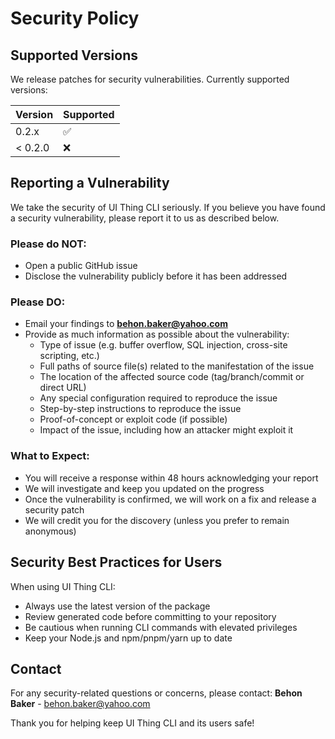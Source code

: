 # Security Policy

## Supported Versions

We release patches for security vulnerabilities. Currently supported versions:

| Version | Supported          |
| ------- | ------------------ |
| 0.2.x   | :white_check_mark: |
| < 0.2.0 | :x:                |

## Reporting a Vulnerability

We take the security of UI Thing CLI seriously. If you believe you have found a security vulnerability, please report it to us as described below.

### Please do NOT:

- Open a public GitHub issue
- Disclose the vulnerability publicly before it has been addressed

### Please DO:

- Email your findings to **behon.baker@yahoo.com**
- Provide as much information as possible about the vulnerability:
  - Type of issue (e.g. buffer overflow, SQL injection, cross-site scripting, etc.)
  - Full paths of source file(s) related to the manifestation of the issue
  - The location of the affected source code (tag/branch/commit or direct URL)
  - Any special configuration required to reproduce the issue
  - Step-by-step instructions to reproduce the issue
  - Proof-of-concept or exploit code (if possible)
  - Impact of the issue, including how an attacker might exploit it

### What to Expect:

- You will receive a response within 48 hours acknowledging your report
- We will investigate and keep you updated on the progress
- Once the vulnerability is confirmed, we will work on a fix and release a security patch
- We will credit you for the discovery (unless you prefer to remain anonymous)

## Security Best Practices for Users

When using UI Thing CLI:

- Always use the latest version of the package
- Review generated code before committing to your repository
- Be cautious when running CLI commands with elevated privileges
- Keep your Node.js and npm/pnpm/yarn up to date

## Contact

For any security-related questions or concerns, please contact:
**Behon Baker** - behon.baker@yahoo.com

Thank you for helping keep UI Thing CLI and its users safe!

